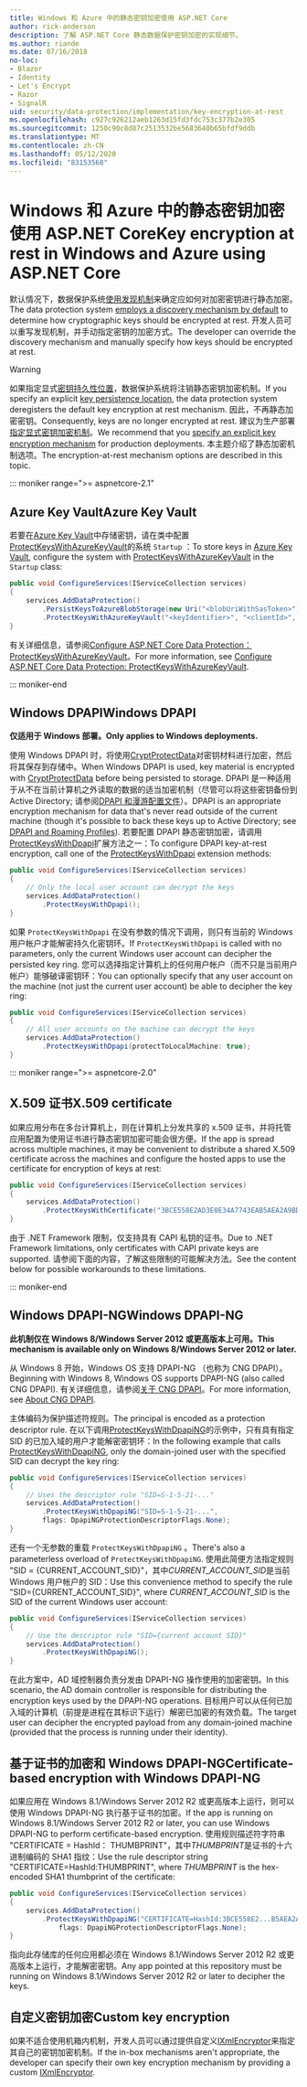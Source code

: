 ```yaml
---
title: Windows 和 Azure 中的静态密钥加密使用 ASP.NET Core
author: rick-anderson
description: 了解 ASP.NET Core 静态数据保护密钥加密的实现细节。
ms.author: riande
ms.date: 07/16/2018
no-loc:
- Blazor
- Identity
- Let's Encrypt
- Razor
- SignalR
uid: security/data-protection/implementation/key-encryption-at-rest
ms.openlocfilehash: c927c926212aeb1263d15fd3fdc753c377b2e305
ms.sourcegitcommit: 1250c90c8d87c2513532be5683640b65bfdf9ddb
ms.translationtype: MT
ms.contentlocale: zh-CN
ms.lasthandoff: 05/12/2020
ms.locfileid: "83153568"
---
```

# <a name="key-encryption-at-rest-in-windows-and-azure-using-aspnet-core"></a><span data-ttu-id="d28b9-103">Windows 和 Azure 中的静态密钥加密使用 ASP.NET Core</span><span class="sxs-lookup"><span data-stu-id="d28b9-103">Key encryption at rest in Windows and Azure using ASP.NET Core</span></span>

<span data-ttu-id="d28b9-104">默认情况下，数据保护系统[使用发现机制](xref:security/data-protection/configuration/default-settings)来确定应如何对加密密钥进行静态加密。</span><span class="sxs-lookup"><span data-stu-id="d28b9-104">The data protection system [employs a discovery mechanism by default](xref:security/data-protection/configuration/default-settings) to determine how cryptographic keys should be encrypted at rest.</span></span> <span data-ttu-id="d28b9-105">开发人员可以重写发现机制，并手动指定密钥的加密方式。</span><span class="sxs-lookup"><span data-stu-id="d28b9-105">The developer can override the discovery mechanism and manually specify how keys should be encrypted at rest.</span></span>

> [!WARNING]
> <span data-ttu-id="d28b9-106">如果指定显式[密钥持久性位置](xref:security/data-protection/implementation/key-storage-providers)，数据保护系统将注销静态密钥加密机制。</span><span class="sxs-lookup"><span data-stu-id="d28b9-106">If you specify an explicit [key persistence location](xref:security/data-protection/implementation/key-storage-providers), the data protection system deregisters the default key encryption at rest mechanism.</span></span> <span data-ttu-id="d28b9-107">因此，不再静态加密密钥。</span><span class="sxs-lookup"><span data-stu-id="d28b9-107">Consequently, keys are no longer encrypted at rest.</span></span> <span data-ttu-id="d28b9-108">建议为生产部署[指定显式密钥加密机制](xref:security/data-protection/implementation/key-encryption-at-rest)。</span><span class="sxs-lookup"><span data-stu-id="d28b9-108">We recommend that you [specify an explicit key encryption mechanism](xref:security/data-protection/implementation/key-encryption-at-rest) for production deployments.</span></span> <span data-ttu-id="d28b9-109">本主题介绍了静态加密机制选项。</span><span class="sxs-lookup"><span data-stu-id="d28b9-109">The encryption-at-rest mechanism options are described in this topic.</span></span>

::: moniker range=">= aspnetcore-2.1"

## <a name="azure-key-vault"></a><span data-ttu-id="d28b9-110">Azure Key Vault</span><span class="sxs-lookup"><span data-stu-id="d28b9-110">Azure Key Vault</span></span>

<span data-ttu-id="d28b9-111">若要在[Azure Key Vault](https://azure.microsoft.com/services/key-vault/)中存储密钥，请在类中配置[ProtectKeysWithAzureKeyVault](/dotnet/api/microsoft.aspnetcore.dataprotection.azuredataprotectionbuilderextensions.protectkeyswithazurekeyvault)的系统 `Startup` ：</span><span class="sxs-lookup"><span data-stu-id="d28b9-111">To store keys in [Azure Key Vault](https://azure.microsoft.com/services/key-vault/), configure the system with [ProtectKeysWithAzureKeyVault](/dotnet/api/microsoft.aspnetcore.dataprotection.azuredataprotectionbuilderextensions.protectkeyswithazurekeyvault) in the `Startup` class:</span></span>

```csharp
public void ConfigureServices(IServiceCollection services)
{
    services.AddDataProtection()
        .PersistKeysToAzureBlobStorage(new Uri("<blobUriWithSasToken>"))
        .ProtectKeysWithAzureKeyVault("<keyIdentifier>", "<clientId>", "<clientSecret>");
}
```

<span data-ttu-id="d28b9-112">有关详细信息，请参阅[Configure ASP.NET Core Data Protection： ProtectKeysWithAzureKeyVault](xref:security/data-protection/configuration/overview#protectkeyswithazurekeyvault)。</span><span class="sxs-lookup"><span data-stu-id="d28b9-112">For more information, see [Configure ASP.NET Core Data Protection: ProtectKeysWithAzureKeyVault](xref:security/data-protection/configuration/overview#protectkeyswithazurekeyvault).</span></span>

::: moniker-end

## <a name="windows-dpapi"></a><span data-ttu-id="d28b9-113">Windows DPAPI</span><span class="sxs-lookup"><span data-stu-id="d28b9-113">Windows DPAPI</span></span>

<span data-ttu-id="d28b9-114">**仅适用于 Windows 部署。**</span><span class="sxs-lookup"><span data-stu-id="d28b9-114">**Only applies to Windows deployments.**</span></span>

<span data-ttu-id="d28b9-115">使用 Windows DPAPI 时，将使用[CryptProtectData](/windows/desktop/api/dpapi/nf-dpapi-cryptprotectdata)对密钥材料进行加密，然后将其保存到存储中。</span><span class="sxs-lookup"><span data-stu-id="d28b9-115">When Windows DPAPI is used, key material is encrypted with [CryptProtectData](/windows/desktop/api/dpapi/nf-dpapi-cryptprotectdata) before being persisted to storage.</span></span> <span data-ttu-id="d28b9-116">DPAPI 是一种适用于从不在当前计算机之外读取的数据的适当加密机制（尽管可以将这些密钥备份到 Active Directory; 请参阅[DPAPI 和漫游配置文件](https://support.microsoft.com/kb/309408/#6)）。</span><span class="sxs-lookup"><span data-stu-id="d28b9-116">DPAPI is an appropriate encryption mechanism for data that's never read outside of the current machine (though it's possible to back these keys up to Active Directory; see [DPAPI and Roaming Profiles](https://support.microsoft.com/kb/309408/#6)).</span></span> <span data-ttu-id="d28b9-117">若要配置 DPAPI 静态密钥加密，请调用[ProtectKeysWithDpapi](/dotnet/api/microsoft.aspnetcore.dataprotection.dataprotectionbuilderextensions.protectkeyswithdpapi)扩展方法之一：</span><span class="sxs-lookup"><span data-stu-id="d28b9-117">To configure DPAPI key-at-rest encryption, call one of the [ProtectKeysWithDpapi](/dotnet/api/microsoft.aspnetcore.dataprotection.dataprotectionbuilderextensions.protectkeyswithdpapi) extension methods:</span></span>

```csharp
public void ConfigureServices(IServiceCollection services)
{
    // Only the local user account can decrypt the keys
    services.AddDataProtection()
        .ProtectKeysWithDpapi();
}
```

<span data-ttu-id="d28b9-118">如果 `ProtectKeysWithDpapi` 在没有参数的情况下调用，则只有当前的 Windows 用户帐户才能解密持久化密钥环。</span><span class="sxs-lookup"><span data-stu-id="d28b9-118">If `ProtectKeysWithDpapi` is called with no parameters, only the current Windows user account can decipher the persisted key ring.</span></span> <span data-ttu-id="d28b9-119">您可以选择指定计算机上的任何用户帐户（而不只是当前用户帐户）能够破译密钥环：</span><span class="sxs-lookup"><span data-stu-id="d28b9-119">You can optionally specify that any user account on the machine (not just the current user account) be able to decipher the key ring:</span></span>

```csharp
public void ConfigureServices(IServiceCollection services)
{
    // All user accounts on the machine can decrypt the keys
    services.AddDataProtection()
        .ProtectKeysWithDpapi(protectToLocalMachine: true);
}
```

::: moniker range=">= aspnetcore-2.0"

## <a name="x509-certificate"></a><span data-ttu-id="d28b9-120">X.509 证书</span><span class="sxs-lookup"><span data-stu-id="d28b9-120">X.509 certificate</span></span>

<span data-ttu-id="d28b9-121">如果应用分布在多台计算机上，则在计算机上分发共享的 x.509 证书，并将托管应用配置为使用证书进行静态密钥加密可能会很方便。</span><span class="sxs-lookup"><span data-stu-id="d28b9-121">If the app is spread across multiple machines, it may be convenient to distribute a shared X.509 certificate across the machines and configure the hosted apps to use the certificate for encryption of keys at rest:</span></span>

```csharp
public void ConfigureServices(IServiceCollection services)
{
    services.AddDataProtection()
        .ProtectKeysWithCertificate("3BCE558E2AD3E0E34A7743EAB5AEA2A9BD2575A0");
}
```

<span data-ttu-id="d28b9-122">由于 .NET Framework 限制，仅支持具有 CAPI 私钥的证书。</span><span class="sxs-lookup"><span data-stu-id="d28b9-122">Due to .NET Framework limitations, only certificates with CAPI private keys are supported.</span></span> <span data-ttu-id="d28b9-123">请参阅下面的内容，了解这些限制的可能解决方法。</span><span class="sxs-lookup"><span data-stu-id="d28b9-123">See the content below for possible workarounds to these limitations.</span></span>

::: moniker-end

## <a name="windows-dpapi-ng"></a><span data-ttu-id="d28b9-124">Windows DPAPI-NG</span><span class="sxs-lookup"><span data-stu-id="d28b9-124">Windows DPAPI-NG</span></span>

<span data-ttu-id="d28b9-125">**此机制仅在 Windows 8/Windows Server 2012 或更高版本上可用。**</span><span class="sxs-lookup"><span data-stu-id="d28b9-125">**This mechanism is available only on Windows 8/Windows Server 2012 or later.**</span></span>

<span data-ttu-id="d28b9-126">从 Windows 8 开始，Windows OS 支持 DPAPI-NG （也称为 CNG DPAPI）。</span><span class="sxs-lookup"><span data-stu-id="d28b9-126">Beginning with Windows 8, Windows OS supports DPAPI-NG (also called CNG DPAPI).</span></span> <span data-ttu-id="d28b9-127">有关详细信息，请参阅[关于 CNG DPAPI](/windows/desktop/SecCNG/cng-dpapi)。</span><span class="sxs-lookup"><span data-stu-id="d28b9-127">For more information, see [About CNG DPAPI](/windows/desktop/SecCNG/cng-dpapi).</span></span>

<span data-ttu-id="d28b9-128">主体编码为保护描述符规则。</span><span class="sxs-lookup"><span data-stu-id="d28b9-128">The principal is encoded as a protection descriptor rule.</span></span> <span data-ttu-id="d28b9-129">在以下调用[ProtectKeysWithDpapiNG](/dotnet/api/microsoft.aspnetcore.dataprotection.dataprotectionbuilderextensions.protectkeyswithdpaping)的示例中，只有具有指定 SID 的已加入域的用户才能解密密钥环：</span><span class="sxs-lookup"><span data-stu-id="d28b9-129">In the following example that calls [ProtectKeysWithDpapiNG](/dotnet/api/microsoft.aspnetcore.dataprotection.dataprotectionbuilderextensions.protectkeyswithdpaping), only the domain-joined user with the specified SID can decrypt the key ring:</span></span>

```csharp
public void ConfigureServices(IServiceCollection services)
{
    // Uses the descriptor rule "SID=S-1-5-21-..."
    services.AddDataProtection()
        .ProtectKeysWithDpapiNG("SID=S-1-5-21-...",
        flags: DpapiNGProtectionDescriptorFlags.None);
}
```

<span data-ttu-id="d28b9-130">还有一个无参数的重载 `ProtectKeysWithDpapiNG` 。</span><span class="sxs-lookup"><span data-stu-id="d28b9-130">There's also a parameterless overload of `ProtectKeysWithDpapiNG`.</span></span> <span data-ttu-id="d28b9-131">使用此简便方法指定规则 "SID = {CURRENT_ACCOUNT_SID}"，其中*CURRENT_ACCOUNT_SID*是当前 Windows 用户帐户的 SID：</span><span class="sxs-lookup"><span data-stu-id="d28b9-131">Use this convenience method to specify the rule "SID={CURRENT_ACCOUNT_SID}", where *CURRENT_ACCOUNT_SID* is the SID of the current Windows user account:</span></span>

```csharp
public void ConfigureServices(IServiceCollection services)
{
    // Use the descriptor rule "SID={current account SID}"
    services.AddDataProtection()
        .ProtectKeysWithDpapiNG();
}
```

<span data-ttu-id="d28b9-132">在此方案中，AD 域控制器负责分发由 DPAPI-NG 操作使用的加密密钥。</span><span class="sxs-lookup"><span data-stu-id="d28b9-132">In this scenario, the AD domain controller is responsible for distributing the encryption keys used by the DPAPI-NG operations.</span></span> <span data-ttu-id="d28b9-133">目标用户可以从任何已加入域的计算机（前提是进程在其标识下运行）解密已加密的有效负载。</span><span class="sxs-lookup"><span data-stu-id="d28b9-133">The target user can decipher the encrypted payload from any domain-joined machine (provided that the process is running under their identity).</span></span>

## <a name="certificate-based-encryption-with-windows-dpapi-ng"></a><span data-ttu-id="d28b9-134">基于证书的加密和 Windows DPAPI-NG</span><span class="sxs-lookup"><span data-stu-id="d28b9-134">Certificate-based encryption with Windows DPAPI-NG</span></span>

<span data-ttu-id="d28b9-135">如果应用在 Windows 8.1/Windows Server 2012 R2 或更高版本上运行，则可以使用 Windows DPAPI-NG 执行基于证书的加密。</span><span class="sxs-lookup"><span data-stu-id="d28b9-135">If the app is running on Windows 8.1/Windows Server 2012 R2 or later, you can use Windows DPAPI-NG to perform certificate-based encryption.</span></span> <span data-ttu-id="d28b9-136">使用规则描述符字符串 "CERTIFICATE = HashId： THUMBPRINT"，其中*THUMBPRINT*是证书的十六进制编码的 SHA1 指纹：</span><span class="sxs-lookup"><span data-stu-id="d28b9-136">Use the rule descriptor string "CERTIFICATE=HashId:THUMBPRINT", where *THUMBPRINT* is the hex-encoded SHA1 thumbprint of the certificate:</span></span>

```csharp
public void ConfigureServices(IServiceCollection services)
{
    services.AddDataProtection()
        .ProtectKeysWithDpapiNG("CERTIFICATE=HashId:3BCE558E2...B5AEA2A9BD2575A0",
            flags: DpapiNGProtectionDescriptorFlags.None);
}
```

<span data-ttu-id="d28b9-137">指向此存储库的任何应用都必须在 Windows 8.1/Windows Server 2012 R2 或更高版本上运行，才能解密密钥。</span><span class="sxs-lookup"><span data-stu-id="d28b9-137">Any app pointed at this repository must be running on Windows 8.1/Windows Server 2012 R2 or later to decipher the keys.</span></span>

## <a name="custom-key-encryption"></a><span data-ttu-id="d28b9-138">自定义密钥加密</span><span class="sxs-lookup"><span data-stu-id="d28b9-138">Custom key encryption</span></span>

<span data-ttu-id="d28b9-139">如果不适合使用机箱内机制，开发人员可以通过提供自定义[IXmlEncryptor](/dotnet/api/microsoft.aspnetcore.dataprotection.xmlencryption.ixmlencryptor)来指定其自己的密钥加密机制。</span><span class="sxs-lookup"><span data-stu-id="d28b9-139">If the in-box mechanisms aren't appropriate, the developer can specify their own key encryption mechanism by providing a custom [IXmlEncryptor](/dotnet/api/microsoft.aspnetcore.dataprotection.xmlencryption.ixmlencryptor).</span></span>
